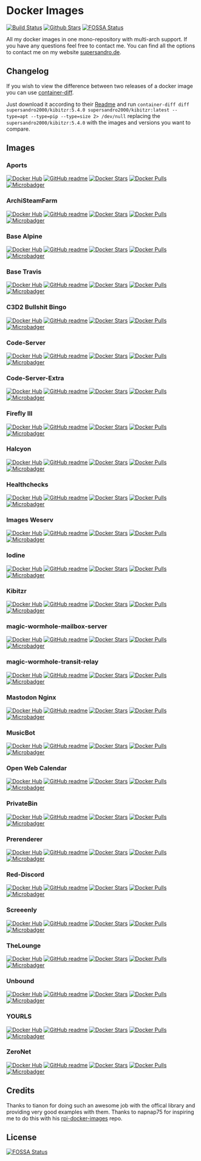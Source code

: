 # Docker Images

[![Build Status](https://img.shields.io/travis/SuperSandro2000/docker-images.svg?maxAge=43200)](https://travis-ci.org/SuperSandro2000/docker-images)
[![Github Stars](https://img.shields.io/github/stars/supersandro2000/docker-images.svg?maxAge=43200&label=Github%20Stars)](https://github.com/SuperSandro2000/docker-images)
[![FOSSA Status](https://app.fossa.io/api/projects/git%2Bgithub.com%2FSuperSandro2000%2Fdocker-images.svg?type=shield)](https://app.fossa.io/projects/git%2Bgithub.com%2FSuperSandro2000%2Fdocker-images)

All my docker images in one mono-repository with multi-arch support.
If you have any questions feel free to contact me. You can find all the options to contact me on my website [supersandro.de](https://supersandro.de/).

## Changelog

If you wish to view the difference between two releases of a docker image you can use [container-diff](https://github.com/GoogleContainerTools/container-diff).

Just download it according to their [Readme](https://github.com/GoogleContainerTools/container-diff#installation) and run `container-diff diff supersandro2000/kibitzr:5.4.0 supersandro2000/kibitzr:latest --type=apt --type=pip --type=size 2> /dev/null` replacing the `supersandro2000/kibitzr:5.4.0` with the images and versions you want to compare.

## Images

### Aports
[![Docker Hub](https://img.shields.io/badge/Docker-hub-blue.svg)](https://hub.docker.com/r/supersandro2000/aports/)
[![GitHub readme](https://img.shields.io/badge/GitHub-readme-blue.svg)](https://github.com/SuperSandro2000/docker-images/blob/master/aports/README.md)
[![Docker Stars](https://img.shields.io/docker/stars/supersandro2000/aports.svg?label=Docker%20Stars&maxAge=43200)](https://hub.docker.com/r/supersandro2000/aports/)
[![Docker Pulls](https://img.shields.io/docker/pulls/supersandro2000/aports.svg?label=Docker%20Pulls&maxAge=43200)](https://hub.docker.com/r/supersandro2000/aports/)
[![Microbadger](https://images.microbadger.com/badges/image/supersandro2000/aports.svg)](https://microbadger.com/images/supersandro2000/aports)

### ArchiSteamFarm

[![Docker Hub](https://img.shields.io/badge/Docker-hub-blue.svg)](https://hub.docker.com/r/supersandro2000/archisteamfarm/)
[![GitHub readme](https://img.shields.io/badge/GitHub-readme-blue.svg)](https://github.com/SuperSandro2000/docker-images/blob/master/archisteamfarm/README.md)
[![Docker Stars](https://img.shields.io/docker/stars/supersandro2000/archisteamfarm.svg?label=Docker%20Stars&maxAge=43200)](https://hub.docker.com/r/supersandro2000/archisteamfarm/)
[![Docker Pulls](https://img.shields.io/docker/pulls/supersandro2000/archisteamfarm.svg?label=Docker%20Pulls&maxAge=43200)](https://hub.docker.com/r/supersandro2000/archisteamfarm/)
[![Microbadger](https://images.microbadger.com/badges/image/supersandro2000/archisteamfarm.svg)](https://microbadger.com/images/supersandro2000/archisteamfarm)

### Base Alpine

[![Docker Hub](https://img.shields.io/badge/Docker-hub-blue.svg)](https://hub.docker.com/r/supersandro2000/base-alpine/)
[![GitHub readme](https://img.shields.io/badge/GitHub-readme-blue.svg)](https://github.com/SuperSandro2000/docker-images/blob/master/base-alpine/README.md)
[![Docker Stars](https://img.shields.io/docker/stars/supersandro2000/base-alpine.svg?label=Docker%20Stars&maxAge=43200)](https://hub.docker.com/r/supersandro2000/base-alpine/)
[![Docker Pulls](https://img.shields.io/docker/pulls/supersandro2000/base-alpine.svg?label=Docker%20Pulls&maxAge=43200)](https://hub.docker.com/r/supersandro2000/base-alpine/)
[![Microbadger](https://images.microbadger.com/badges/image/supersandro2000/base-alpine.svg)](https://microbadger.com/images/supersandro2000/base-alpine)

### Base Travis

[![Docker Hub](https://img.shields.io/badge/Docker-hub-blue.svg)](https://hub.docker.com/r/supersandro2000/base-travis/)
[![GitHub readme](https://img.shields.io/badge/GitHub-readme-blue.svg)](https://github.com/SuperSandro2000/docker-images/blob/master/base-travis/README.md)
[![Docker Stars](https://img.shields.io/docker/stars/supersandro2000/base-travis.svg?label=Docker%20Stars&maxAge=43200)](https://hub.docker.com/r/supersandro2000/base-travis/)
[![Docker Pulls](https://img.shields.io/docker/pulls/supersandro2000/base-travis.svg?label=Docker%20Pulls&maxAge=43200)](https://hub.docker.com/r/supersandro2000/base-travis/)
[![Microbadger](https://images.microbadger.com/badges/image/supersandro2000/base-travis.svg)](https://microbadger.com/images/supersandro2000/base-travis)

### C3D2 Bullshit Bingo

[![Docker Hub](https://img.shields.io/badge/Docker-hub-blue.svg)](https://hub.docker.com/r/supersandro2000/c3d2-bullshit-bingo/)
[![GitHub readme](https://img.shields.io/badge/GitHub-readme-blue.svg)](https://github.com/SuperSandro2000/docker-images/blob/master/c3d2-bullshit-bingo/README.md)
[![Docker Stars](https://img.shields.io/docker/stars/supersandro2000/c3d2-bullshit-bingo.svg?label=Docker%20Stars&maxAge=43200)](https://hub.docker.com/r/supersandro2000/c3d2-bullshit-bingo/)
[![Docker Pulls](https://img.shields.io/docker/pulls/supersandro2000/c3d2-bullshit-bingo.svg?label=Docker%20Pulls&maxAge=43200)](https://hub.docker.com/r/supersandro2000/c3d2-bullshit-bingo/)
[![Microbadger](https://images.microbadger.com/badges/image/supersandro2000/c3d2-bullshit-bingo.svg)](https://microbadger.com/images/supersandro2000/c3d2-bullshit-bingo)

### Code-Server

[![Docker Hub](https://img.shields.io/badge/Docker-hub-blue.svg)](https://hub.docker.com/r/supersandro2000/code-server/)
[![GitHub readme](https://img.shields.io/badge/GitHub-readme-blue.svg)](https://github.com/SuperSandro2000/docker-images/blob/master/code-server/README.md)
[![Docker Stars](https://img.shields.io/docker/stars/supersandro2000/code-server.svg?label=Docker%20Stars&maxAge=43200)](https://hub.docker.com/r/supersandro2000/code-server/)
[![Docker Pulls](https://img.shields.io/docker/pulls/supersandro2000/code-server.svg?label=Docker%20Pulls&maxAge=43200)](https://hub.docker.com/r/supersandro2000/code-server/)
[![Microbadger](https://images.microbadger.com/badges/image/supersandro2000/code-server.svg)](https://microbadger.com/images/supersandro2000/code-server)

### Code-Server-Extra

[![Docker Hub](https://img.shields.io/badge/Docker-hub-blue.svg)](https://hub.docker.com/r/supersandro2000/code-server-extra/)
[![GitHub readme](https://img.shields.io/badge/GitHub-readme-blue.svg)](https://github.com/SuperSandro2000/docker-images/blob/master/code-server-extra/README.md)
[![Docker Stars](https://img.shields.io/docker/stars/supersandro2000/code-server-extra.svg?label=Docker%20Stars&maxAge=43200)](https://hub.docker.com/r/supersandro2000/code-server-extra/)
[![Docker Pulls](https://img.shields.io/docker/pulls/supersandro2000/code-server-extra.svg?label=Docker%20Pulls&maxAge=43200)](https://hub.docker.com/r/supersandro2000/code-server-extra/)
[![Microbadger](https://images.microbadger.com/badges/image/supersandro2000/code-server-extra.svg)](https://microbadger.com/images/supersandro2000/code-server-extra)

### Firefly III

[![Docker Hub](https://img.shields.io/badge/Docker-hub-blue.svg)](https://hub.docker.com/r/supersandro2000/firefly-iii/)
[![GitHub readme](https://img.shields.io/badge/GitHub-readme-blue.svg)](https://github.com/SuperSandro2000/docker-images/blob/master/firefly-iii/README.md)
[![Docker Stars](https://img.shields.io/docker/stars/supersandro2000/firefly-iii.svg?label=Docker%20Stars&maxAge=43200)](https://hub.docker.com/r/supersandro2000/firefly-iii/)
[![Docker Pulls](https://img.shields.io/docker/pulls/supersandro2000/firefly-iii.svg?label=Docker%20Pulls&maxAge=43200)](https://hub.docker.com/r/supersandro2000/firefly-iii/)
[![Microbadger](https://images.microbadger.com/badges/image/supersandro2000/firefly-iii.svg)](https://microbadger.com/images/supersandro2000/firefly-iii)

### Halcyon

[![Docker Hub](https://img.shields.io/badge/Docker-hub-blue.svg)](https://hub.docker.com/r/supersandro2000/halcyon/)
[![GitHub readme](https://img.shields.io/badge/GitHub-readme-blue.svg)](https://github.com/SuperSandro2000/docker-images/blob/master/halcyon/README.md)
[![Docker Stars](https://img.shields.io/docker/stars/supersandro2000/halcyon.svg?label=Docker%20Stars&maxAge=43200)](https://hub.docker.com/r/supersandro2000/halcyon/)
[![Docker Pulls](https://img.shields.io/docker/pulls/supersandro2000/halcyon.svg?label=Docker%20Pulls&maxAge=43200)](https://hub.docker.com/r/supersandro2000/halcyon/)
[![Microbadger](https://images.microbadger.com/badges/image/supersandro2000/halcyon.svg)](https://microbadger.com/images/supersandro2000/halcyon)

### Healthchecks

[![Docker Hub](https://img.shields.io/badge/Docker-hub-blue.svg)](https://hub.docker.com/r/supersandro2000/healthchecks/)
[![GitHub readme](https://img.shields.io/badge/GitHub-readme-blue.svg)](https://github.com/SuperSandro2000/docker-images/blob/master/healthchecks/README.md)
[![Docker Stars](https://img.shields.io/docker/stars/supersandro2000/healthchecks.svg?label=Docker%20Stars&maxAge=43200)](https://hub.docker.com/r/supersandro2000/healthchecks/)
[![Docker Pulls](https://img.shields.io/docker/pulls/supersandro2000/healthchecks.svg?label=Docker%20Pulls&maxAge=43200)](https://hub.docker.com/r/supersandro2000/healthchecks/)
[![Microbadger](https://images.microbadger.com/badges/image/supersandro2000/healthchecks.svg)](https://microbadger.com/images/supersandro2000/healthchecks)

### Images Weserv

[![Docker Hub](https://img.shields.io/badge/Docker-hub-blue.svg)](https://hub.docker.com/r/supersandro2000/images-weserv/)
[![GitHub readme](https://img.shields.io/badge/GitHub-readme-blue.svg)](https://github.com/SuperSandro2000/docker-images/blob/master/images-weserv/README.md)
[![Docker Stars](https://img.shields.io/docker/stars/supersandro2000/images-weserv.svg?label=Docker%20Stars&maxAge=43200)](https://hub.docker.com/r/supersandro2000/images-weserv/)
[![Docker Pulls](https://img.shields.io/docker/pulls/supersandro2000/images-weserv.svg?label=Docker%20Pulls&maxAge=43200)](https://hub.docker.com/r/supersandro2000/images-weserv/)
[![Microbadger](https://images.microbadger.com/badges/image/supersandro2000/images-weserv.svg)](https://microbadger.com/images/supersandro2000/images-weserv)

### Iodine

[![Docker Hub](https://img.shields.io/badge/Docker-hub-blue.svg)](https://hub.docker.com/r/supersandro2000/iodine/)
[![GitHub readme](https://img.shields.io/badge/GitHub-readme-blue.svg)](https://github.com/SuperSandro2000/docker-images/blob/master/iodine/README.md)
[![Docker Stars](https://img.shields.io/docker/stars/supersandro2000/iodine.svg?label=Docker%20Stars&maxAge=43200)](https://hub.docker.com/r/supersandro2000/iodine/)
[![Docker Pulls](https://img.shields.io/docker/pulls/supersandro2000/iodine.svg?label=Docker%20Pulls&maxAge=43200)](https://hub.docker.com/r/supersandro2000/iodine/)
[![Microbadger](https://images.microbadger.com/badges/image/supersandro2000/iodine.svg)](https://microbadger.com/images/supersandro2000/iodine)

### Kibitzr

[![Docker Hub](https://img.shields.io/badge/Docker-hub-blue.svg)](https://hub.docker.com/r/supersandro2000/kibitzr/)
[![GitHub readme](https://img.shields.io/badge/GitHub-readme-blue.svg)](https://github.com/SuperSandro2000/docker-images/blob/master/kibitzr/README.md)
[![Docker Stars](https://img.shields.io/docker/stars/supersandro2000/kibitzr.svg?label=Docker%20Stars&maxAge=43200)](https://hub.docker.com/r/supersandro2000/kibitzr/)
[![Docker Pulls](https://img.shields.io/docker/pulls/supersandro2000/kibitzr.svg?label=Docker%20Pulls&maxAge=43200)](https://hub.docker.com/r/supersandro2000/kibitzr/)
[![Microbadger](https://images.microbadger.com/badges/image/supersandro2000/kibitzr.svg)](https://microbadger.com/images/supersandro2000/kibitzr)

### magic-wormhole-mailbox-server

[![Docker Hub](https://img.shields.io/badge/Docker-hub-blue.svg)](https://hub.docker.com/r/supersandro2000/magic-wormhole-mailbox-server/)
[![GitHub readme](https://img.shields.io/badge/GitHub-readme-blue.svg)](https://github.com/SuperSandro2000/docker-images/blob/master/magic-wormhole-mailbox-server/README.md)
[![Docker Stars](https://img.shields.io/docker/stars/supersandro2000/magic-wormhole-mailbox-server.svg?label=Docker%20Stars&maxAge=43200)](https://hub.docker.com/r/supersandro2000/magic-wormhole-mailbox-server/)
[![Docker Pulls](https://img.shields.io/docker/pulls/supersandro2000/magic-wormhole-mailbox-server.svg?label=Docker%20Pulls&maxAge=43200)](https://hub.docker.com/r/supersandro2000/magic-wormhole-mailbox-server/)
[![Microbadger](https://images.microbadger.com/badges/image/supersandro2000/magic-wormhole-mailbox-server.svg)](https://microbadger.com/images/supersandro2000/magic-wormhole-mailbox-server)

### magic-wormhole-transit-relay

[![Docker Hub](https://img.shields.io/badge/Docker-hub-blue.svg)](https://hub.docker.com/r/supersandro2000/magic-wormhole-transit-relay/)
[![GitHub readme](https://img.shields.io/badge/GitHub-readme-blue.svg)](https://github.com/SuperSandro2000/docker-images/blob/master/magic-wormhole-transit-relay/README.md)
[![Docker Stars](https://img.shields.io/docker/stars/supersandro2000/magic-wormhole-transit-relay.svg?label=Docker%20Stars&maxAge=43200)](https://hub.docker.com/r/supersandro2000/magic-wormhole-transit-relay/)
[![Docker Pulls](https://img.shields.io/docker/pulls/supersandro2000/magic-wormhole-transit-relay.svg?label=Docker%20Pulls&maxAge=43200)](https://hub.docker.com/r/supersandro2000/magic-wormhole-transit-relay/)
[![Microbadger](https://images.microbadger.com/badges/image/supersandro2000/magic-wormhole-transit-relay.svg)](https://microbadger.com/images/supersandro2000/magic-wormhole-transit-relay)

### Mastodon Nginx

[![Docker Hub](https://img.shields.io/badge/Docker-hub-blue.svg)](https://hub.docker.com/r/supersandro2000/mastodon-nginx/)
[![GitHub readme](https://img.shields.io/badge/GitHub-readme-blue.svg)](https://github.com/SuperSandro2000/docker-images/blob/master/mastodon-nginx/README.md)
[![Docker Stars](https://img.shields.io/docker/stars/supersandro2000/mastodon-nginx.svg?label=Docker%20Stars&maxAge=43200)](https://hub.docker.com/r/supersandro2000/mastodon-nginx/)
[![Docker Pulls](https://img.shields.io/docker/pulls/supersandro2000/mastodon-nginx.svg?label=Docker%20Pulls&maxAge=43200)](https://hub.docker.com/r/supersandro2000/mastodon-nginx/)
[![Microbadger](https://images.microbadger.com/badges/image/supersandro2000/mastodon-nginx.svg)](https://microbadger.com/images/supersandro2000/mastodon-nginx)

### MusicBot

[![Docker Hub](https://img.shields.io/badge/Docker-hub-blue.svg)](https://hub.docker.com/r/supersandro2000/musicbot/)
[![GitHub readme](https://img.shields.io/badge/GitHub-readme-blue.svg)](https://github.com/SuperSandro2000/docker-images/blob/master/musicbot/README.md)
[![Docker Stars](https://img.shields.io/docker/stars/supersandro2000/musicbot.svg?label=Docker%20Stars&maxAge=43200)](https://hub.docker.com/r/supersandro2000/musicbot/)
[![Docker Pulls](https://img.shields.io/docker/pulls/supersandro2000/musicbot.svg?label=Docker%20Pulls&maxAge=43200)](https://hub.docker.com/r/supersandro2000/musicbot/)
[![Microbadger](https://images.microbadger.com/badges/image/supersandro2000/musicbot.svg)](https://microbadger.com/images/supersandro2000/musicbot)

### Open Web Calendar

[![Docker Hub](https://img.shields.io/badge/Docker-hub-blue.svg)](https://hub.docker.com/r/supersandro2000/open-web-calendar/)
[![GitHub readme](https://img.shields.io/badge/GitHub-readme-blue.svg)](https://github.com/SuperSandro2000/docker-images/blob/master/open-web-calendar/README.md)
[![Docker Stars](https://img.shields.io/docker/stars/supersandro2000/open-web-calendar.svg?label=Docker%20Stars&maxAge=43200)](https://hub.docker.com/r/supersandro2000/open-web-calendar/)
[![Docker Pulls](https://img.shields.io/docker/pulls/supersandro2000/open-web-calendar.svg?label=Docker%20Pulls&maxAge=43200)](https://hub.docker.com/r/supersandro2000/open-web-calendar/)
[![Microbadger](https://images.microbadger.com/badges/image/supersandro2000/open-web-calendar.svg)](https://microbadger.com/images/supersandro2000/open-web-calendar)

### PrivateBin

[![Docker Hub](https://img.shields.io/badge/Docker-hub-blue.svg)](https://hub.docker.com/r/supersandro2000/privatebin/)
[![GitHub readme](https://img.shields.io/badge/GitHub-readme-blue.svg)](https://github.com/SuperSandro2000/docker-images/blob/master/privatebin/README.md)
[![Docker Stars](https://img.shields.io/docker/stars/supersandro2000/privatebin.svg?label=Docker%20Stars&maxAge=43200)](https://hub.docker.com/r/supersandro2000/privatebin/)
[![Docker Pulls](https://img.shields.io/docker/pulls/supersandro2000/privatebin.svg?label=Docker%20Pulls&maxAge=43200)](https://hub.docker.com/r/supersandro2000/privatebin/)
[![Microbadger](https://images.microbadger.com/badges/image/supersandro2000/privatebin.svg)](https://microbadger.com/images/supersandro2000/privatebin)

### Prerenderer

[![Docker Hub](https://img.shields.io/badge/Docker-hub-blue.svg)](https://hub.docker.com/r/supersandro2000/prerenderer/)
[![GitHub readme](https://img.shields.io/badge/GitHub-readme-blue.svg)](https://github.com/SuperSandro2000/docker-images/blob/master/prerenderer/README.md)
[![Docker Stars](https://img.shields.io/docker/stars/supersandro2000/prerenderer.svg?label=Docker%20Stars&maxAge=43200)](https://hub.docker.com/r/supersandro2000/prerenderer/)
[![Docker Pulls](https://img.shields.io/docker/pulls/supersandro2000/prerenderer.svg?label=Docker%20Pulls&maxAge=43200)](https://hub.docker.com/r/supersandro2000/prerenderer/)
[![Microbadger](https://images.microbadger.com/badges/image/supersandro2000/prerenderer.svg)](https://microbadger.com/images/supersandro2000/prerenderer)

### Red-Discord

[![Docker Hub](https://img.shields.io/badge/Docker-hub-blue.svg)](https://hub.docker.com/r/supersandro2000/reddiscord/)
[![GitHub readme](https://img.shields.io/badge/GitHub-readme-blue.svg)](https://github.com/SuperSandro2000/docker-images/blob/master/reddiscord/README.md)
[![Docker Stars](https://img.shields.io/docker/stars/supersandro2000/reddiscord.svg?label=Docker%20Stars&maxAge=43200)](https://hub.docker.com/r/supersandro2000/reddiscord/)
[![Docker Pulls](https://img.shields.io/docker/pulls/supersandro2000/reddiscord.svg?label=Docker%20Pulls&maxAge=43200)](https://hub.docker.com/r/supersandro2000/reddiscord/)
[![Microbadger](https://images.microbadger.com/badges/image/supersandro2000/reddiscord.svg)](https://microbadger.com/images/supersandro2000/reddiscord)

### Screeenly

[![Docker Hub](https://img.shields.io/badge/Docker-hub-blue.svg)](https://hub.docker.com/r/supersandro2000/screeenly/)
[![GitHub readme](https://img.shields.io/badge/GitHub-readme-blue.svg)](https://github.com/SuperSandro2000/docker-images/blob/master/screeenly/README.md)
[![Docker Stars](https://img.shields.io/docker/stars/supersandro2000/screeenly.svg?label=Docker%20Stars&maxAge=43200)](https://hub.docker.com/r/supersandro2000/screeenly/)
[![Docker Pulls](https://img.shields.io/docker/pulls/supersandro2000/screeenly.svg?label=Docker%20Pulls&maxAge=43200)](https://hub.docker.com/r/supersandro2000/screeenly/)
[![Microbadger](https://images.microbadger.com/badges/image/supersandro2000/screeenly.svg)](https://microbadger.com/images/supersandro2000/screeenly)

### TheLounge

[![Docker Hub](https://img.shields.io/badge/Docker-hub-blue.svg)](https://hub.docker.com/r/supersandro2000/thelounge/)
[![GitHub readme](https://img.shields.io/badge/GitHub-readme-blue.svg)](https://github.com/SuperSandro2000/docker-images/blob/master/thelounge/README.md)
[![Docker Stars](https://img.shields.io/docker/stars/supersandro2000/thelounge.svg?label=Docker%20Stars&maxAge=43200)](https://hub.docker.com/r/supersandro2000/thelounge/)
[![Docker Pulls](https://img.shields.io/docker/pulls/supersandro2000/thelounge.svg?label=Docker%20Pulls&maxAge=43200)](https://hub.docker.com/r/supersandro2000/thelounge/)
[![Microbadger](https://images.microbadger.com/badges/image/supersandro2000/thelounge.svg)](https://microbadger.com/images/supersandro2000/thelounge)

### Unbound

[![Docker Hub](https://img.shields.io/badge/Docker-hub-blue.svg)](https://hub.docker.com/r/supersandro2000/unbound/)
[![GitHub readme](https://img.shields.io/badge/GitHub-readme-blue.svg)](https://github.com/SuperSandro2000/docker-images/blob/master/unbound/README.md)
[![Docker Stars](https://img.shields.io/docker/stars/supersandro2000/unbound.svg?label=Docker%20Stars&maxAge=43200)](https://hub.docker.com/r/supersandro2000/unbound/)
[![Docker Pulls](https://img.shields.io/docker/pulls/supersandro2000/unbound.svg?label=Docker%20Pulls&maxAge=43200)](https://hub.docker.com/r/supersandro2000/unbound/)
[![Microbadger](https://images.microbadger.com/badges/image/supersandro2000/unbound.svg)](https://microbadger.com/images/supersandro2000/unbound)

### YOURLS

[![Docker Hub](https://img.shields.io/badge/Docker-hub-blue.svg)](https://hub.docker.com/r/supersandro2000/yourls/)
[![GitHub readme](https://img.shields.io/badge/GitHub-readme-blue.svg)](https://github.com/SuperSandro2000/docker-images/blob/master/yourls/README.md)
[![Docker Stars](https://img.shields.io/docker/stars/supersandro2000/yourls.svg?label=Docker%20Stars&maxAge=43200)](https://hub.docker.com/r/supersandro2000/yourls/)
[![Docker Pulls](https://img.shields.io/docker/pulls/supersandro2000/yourls.svg?label=Docker%20Pulls&maxAge=43200)](https://hub.docker.com/r/supersandro2000/yourls/)
[![Microbadger](https://images.microbadger.com/badges/image/supersandro2000/yourls.svg)](https://microbadger.com/images/supersandro2000/yourls)

### ZeroNet

[![Docker Hub](https://img.shields.io/badge/Docker-hub-blue.svg)](https://hub.docker.com/r/supersandro2000/zeronet/)
[![GitHub readme](https://img.shields.io/badge/GitHub-readme-blue.svg)](https://github.com/SuperSandro2000/docker-images/blob/master/zeronet/README.md)
[![Docker Stars](https://img.shields.io/docker/stars/supersandro2000/zeronet.svg?label=Docker%20Stars&maxAge=43200)](https://hub.docker.com/r/supersandro2000/zeronet/)
[![Docker Pulls](https://img.shields.io/docker/pulls/supersandro2000/zeronet.svg?label=Docker%20Pulls&maxAge=43200)](https://hub.docker.com/r/supersandro2000/zeronet/)
[![Microbadger](https://images.microbadger.com/badges/image/supersandro2000/zeronet.svg)](https://microbadger.com/images/supersandro2000/zeronet)

## Credits

Thanks to tianon for doing such an awesome job with the offical library and providing very good examples with them.
Thanks to napnap75 for inspiring me to do this with his [rpi-docker-images](https://github.com/napnap75/rpi-docker-images/) repo.

## License

[![FOSSA Status](https://app.fossa.io/api/projects/git%2Bgithub.com%2FSuperSandro2000%2Fdocker-images.svg)](https://app.fossa.io/projects/git%2Bgithub.com%2FSuperSandro2000%2Fdocker-images)
